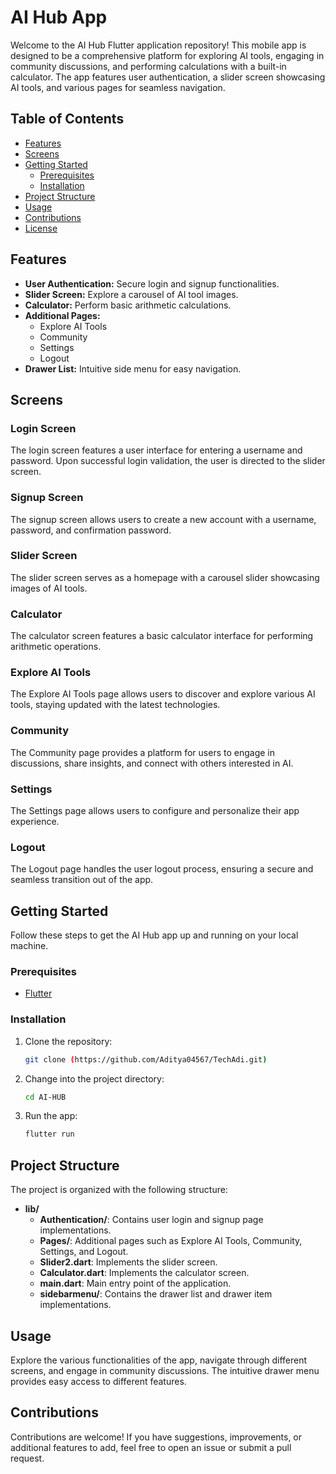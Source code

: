 #  AI Hub App

Welcome to the AI Hub Flutter application repository! This mobile app is designed to be a comprehensive platform for exploring AI tools, engaging in community discussions, and performing calculations with a built-in calculator. The app features user authentication, a slider screen showcasing AI tools, and various pages for seamless navigation.

## Table of Contents

- [Features](#features)
- [Screens](#screens)
- [Getting Started](#getting-started)
  - [Prerequisites](#prerequisites)
  - [Installation](#installation)
- [Project Structure](#project-structure)
- [Usage](#usage)
- [Contributions](#contributions)
- [License](#license)

## Features

- **User Authentication:** Secure login and signup functionalities.
- **Slider Screen:** Explore a carousel of AI tool images.
- **Calculator:** Perform basic arithmetic calculations.
- **Additional Pages:**
  - Explore AI Tools
  - Community
  - Settings
  - Logout
- **Drawer List:** Intuitive side menu for easy navigation.

## Screens

### Login Screen

The login screen features a user interface for entering a username and password. Upon successful login validation, the user is directed to the slider screen.

### Signup Screen

The signup screen allows users to create a new account with a username, password, and confirmation password.

### Slider Screen

The slider screen serves as a homepage with a carousel slider showcasing images of AI tools.

### Calculator

The calculator screen features a basic calculator interface for performing arithmetic operations.

### Explore AI Tools

The Explore AI Tools page allows users to discover and explore various AI tools, staying updated with the latest technologies.

### Community

The Community page provides a platform for users to engage in discussions, share insights, and connect with others interested in AI.

### Settings

The Settings page allows users to configure and personalize their app experience.

### Logout

The Logout page handles the user logout process, ensuring a secure and seamless transition out of the app.

## Getting Started

Follow these steps to get the AI Hub app up and running on your local machine.

### Prerequisites

- [Flutter](https://flutter.dev/docs/get-started/install)

### Installation

1. Clone the repository:

   ```bash
   git clone (https://github.com/Aditya04567/TechAdi.git)
   ```

2. Change into the project directory:

   ```bash
   cd AI-HUB
   ```

3. Run the app:

   ```bash
   flutter run
   ```

## Project Structure

The project is organized with the following structure:

- **lib/**
  - **Authentication/**: Contains user login and signup page implementations.
  - **Pages/**: Additional pages such as Explore AI Tools, Community, Settings, and Logout.
  - **Slider2.dart**: Implements the slider screen.
  - **Calculator.dart**: Implements the calculator screen.
  - **main.dart**: Main entry point of the application.
  - **sidebarmenu/**: Contains the drawer list and drawer item implementations.

## Usage

Explore the various functionalities of the app, navigate through different screens, and engage in community discussions. The intuitive drawer menu provides easy access to different features.

## Contributions

Contributions are welcome! If you have suggestions, improvements, or additional features to add, feel free to open an issue or submit a pull request.


